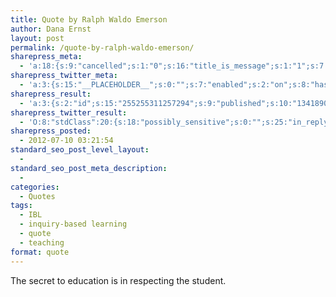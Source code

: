 ```yaml
---
title: Quote by Ralph Waldo Emerson
author: Dana Ernst
layout: post
permalink: /quote-by-ralph-waldo-emerson/
sharepress_meta:
  - 'a:18:{s:9:"cancelled";s:1:"0";s:16:"title_is_message";s:1:"1";s:7:"message";s:28:"Quote by Ralph Waldo Emerson";s:11:"append_link";s:1:"1";s:2:"mm";s:2:"07";s:2:"jj";s:1:"9";s:2:"aa";s:4:"2012";s:2:"hh";s:2:"20";s:2:"mn";s:2:"20";s:21:"let_facebook_pick_pic";s:1:"2";s:7:"targets";a:1:{i:0;s:4:"wall";}s:12:"delay_length";s:1:"0";s:10:"delay_unit";s:7:"minutes";s:7:"enabled";s:2:"on";s:11:"description";s:0:"";s:4:"link";s:50:"http://danaernst.com/quote-by-ralph-waldo-emerson/";s:4:"name";s:28:"Quote by Ralph Waldo Emerson";s:7:"picture";s:66:"http://danaernst.com/wp-content/uploads/2012/07/img061-200x200.jpg";}'
sharepress_twitter_meta:
  - 'a:3:{s:15:"__PLACEHOLDER__";s:0:"";s:7:"enabled";s:2:"on";s:8:"hash_tag";s:8:"#IBLMath";}'
sharepress_result:
  - 'a:3:{s:2:"id";s:15:"255255311257294";s:9:"published";s:10:"1341890513";s:7:"message";s:81:"Quote by Ralph Waldo Emerson - http://danaernst.com/quote-by-ralph-waldo-emerson/";}'
sharepress_twitter_result:
  - 'O:8:"stdClass":20:{s:18:"possibly_sensitive";s:0:"";s:25:"in_reply_to_status_id_str";s:0:"";s:12:"contributors";s:0:"";s:19:"in_reply_to_user_id";s:0:"";s:21:"in_reply_to_status_id";s:0:"";s:9:"retweeted";s:0:"";s:23:"in_reply_to_user_id_str";s:0:"";s:6:"id_str";s:18:"222531061425512450";s:23:"in_reply_to_screen_name";s:0:"";s:9:"truncated";s:0:"";s:10:"created_at";s:30:"Tue Jul 10 03:21:54 +0000 2012";s:4:"user";O:8:"stdClass":38:{s:6:"id_str";s:8:"22809805";s:2:"id";s:8:"22809805";s:15:"default_profile";s:0:"";s:21:"show_all_inline_media";s:0:"";s:28:"profile_sidebar_border_color";s:6:"6FB536";s:9:"following";s:0:"";s:10:"utc_offset";s:6:"-18000";s:23:"profile_background_tile";s:0:"";s:12:"listed_count";s:2:"19";s:4:"name";s:13:"Dana C. Ernst";s:13:"notifications";s:0:"";s:26:"profile_sidebar_fill_color";s:6:"4d4d4d";s:13:"friends_count";s:3:"365";s:9:"protected";s:0:"";s:13:"is_translator";s:0:"";s:17:"profile_image_url";s:62:"http://a0.twimg.com/profile_images/1166614849/img06_normal.jpg";s:23:"profile_image_url_https";s:64:"https://si0.twimg.com/profile_images/1166614849/img06_normal.jpg";s:15:"followers_count";s:3:"232";s:24:"profile_background_color";s:6:"bababa";s:19:"follow_request_sent";s:0:"";s:34:"profile_background_image_url_https";s:68:"https://si0.twimg.com/profile_background_images/5170474/mathback.jpg";s:11:"description";s:132:"Father of two boys, husband, mathematician, cyclist, trail runner, rock climber, & coffee drinker.  Also the person behind @IBLMath.";s:14:"statuses_count";s:4:"3741";s:21:"default_profile_image";s:0:"";s:3:"url";s:20:"http://danaernst.com";s:11:"screen_name";s:9:"danaernst";s:28:"profile_background_image_url";s:66:"http://a0.twimg.com/profile_background_images/5170474/mathback.jpg";s:10:"created_at";s:30:"Wed Mar 04 18:14:17 +0000 2009";s:16:"favourites_count";s:2:"19";s:4:"lang";s:2:"en";s:18:"profile_link_color";s:6:"FF0000";s:8:"verified";s:0:"";s:9:"time_zone";s:26:"Eastern Time (US & Canada)";s:20:"contributors_enabled";s:0:"";s:28:"profile_use_background_image";s:0:"";s:8:"location";s:13:"Flagstaff, AZ";s:11:"geo_enabled";s:1:"1";s:18:"profile_text_color";s:6:"6fb536";}s:11:"coordinates";s:0:"";s:3:"geo";s:0:"";s:13:"retweet_count";s:1:"0";s:5:"place";s:0:"";s:9:"favorited";s:0:"";s:6:"source";s:63:"<a href="http://danaernst.com" rel="nofollow">Dana C. Ernst</a>";s:2:"id";s:18:"222531061425512450";s:4:"text";s:58:"Quote by Ralph Waldo Emerson http://t.co/kMfrVrms #IBLMath";}'
sharepress_posted:
  - 2012-07-10 03:21:54
standard_seo_post_level_layout:
  - 
standard_seo_post_meta_description:
  - 
categories:
  - Quotes
tags:
  - IBL
  - inquiry-based learning
  - quote
  - teaching
format: quote
---
```

The secret to education is in respecting the student.